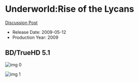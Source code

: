 # Underworld:Rise of the Lycans

[Discussion Post](https://www.avsforum.com/threads/bass-eq-for-filtered-movies.2995212/post-58307078)

* Release Date: 2009-05-12
* Production Year: 2009

## BD/TrueHD 5.1

![img 0](https://i.imgur.com/o9TKIZG.jpg)

![img 1](https://i.imgur.com/IQmzSQf.png)

